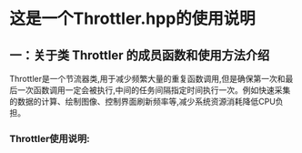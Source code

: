 # 这是一个Throttler.hpp的使用说明

## 一：关于类 Throttler 的成员函数和使用方法介绍
Throttler是一个节流器类,用于减少频繁大量的重复函数调用,但是确保第一次和最后一次函数调用一定会被执行,中间的任务间隔指定时间执行一次。例如快速采集的数据的计算、绘制图像、控制界面刷新频率等,减少系统资源消耗降低CPU负担。 <br />

### Throttler使用说明:<br />


